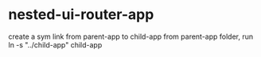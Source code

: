 nested-ui-router-app
====================

create a sym link from parent-app to child-app
from parent-app folder, run
ln -s "../child-app" child-app
